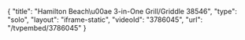 {
    "title": "Hamilton Beach\u00ae 3-in-One Grill\/Griddle 38546",
    "type": "solo",
    "layout": "iframe-static",
    "videoId": "3786045",
    "url": "\/tvpembed\/3786045"
}